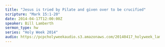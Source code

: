 ```yaml
---
title: "Jesus is tried by Pilate and given over to be crucified"
scripture: "Mark 15:1-20"
date: 2014-04-17T12:00:00Z
speaker: Bill Lamberth
sermon_type: hw
series: "Holy Week 2014"
audio: https://pcpcholyweekaudio.s3.amazonaws.com/20140417_holyweek_lamberth-5356b1e22d0d1.mp3 
---
```



